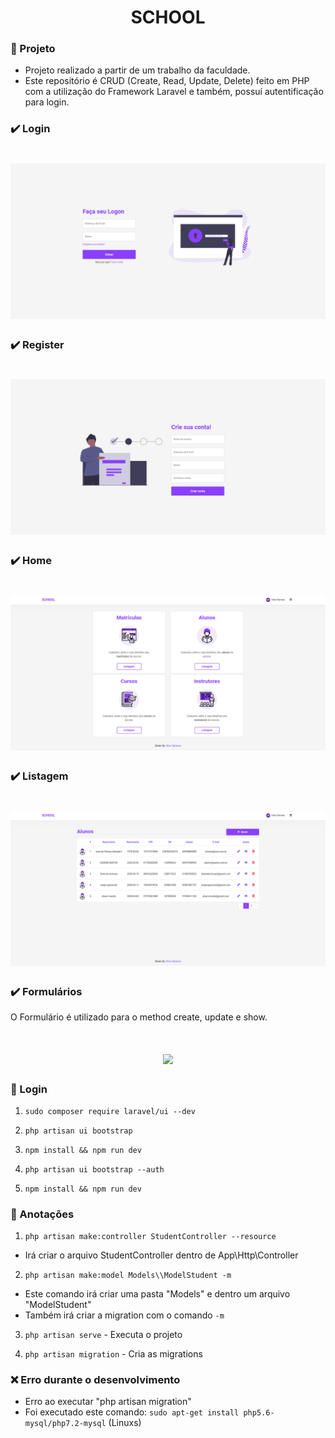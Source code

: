 <h1 align="center">
    SCHOOL
</h1>

### :page_with_curl: Projeto
- Projeto realizado a partir de um trabalho da faculdade.
- Este repositório é CRUD (Create, Read, Update, Delete) feito em PHP com a utilização do Framework Laravel e também, possuí autentificação para login.

### :heavy_check_mark: Login
<h1 align="center">
    <img src=".github/Login.png">
</h1>

### :heavy_check_mark: Register
<h1 align="center">
    <img src=".github/Register.png">
</h1>

### :heavy_check_mark: Home
<h1 align="center">
    <img src=".github/Home.png">
</h1>

### :heavy_check_mark: Listagem
<h1 align="center">
    <img src=".github/Index.png">
</h1>

### :heavy_check_mark: Formulários
<p> O Formulário é utilizado para o method create, update e show.</p>
<h1 align="center">
    <img src=".github/Create">
</h1>

### :page_facing_up: Login
1. `sudo composer require laravel/ui --dev`

2. `php artisan ui bootstrap`

3. `npm install && npm run dev`

4. `php artisan ui bootstrap --auth`

5. `npm install && npm run dev`

### :page_facing_up: Anotações
1. `php artisan make:controller StudentController --resource`
- Irá criar o arquivo StudentController dentro de App\Http\Controller

2. `php artisan make:model Models\\ModelStudent -m `
- Este comando irá criar uma pasta "Models" e dentro um arquivo "ModelStudent" 
- Também irá criar a migration com o comando `-m`

3. `php artisan serve` - Executa o projeto

4. `php artisan migration` - Cria as migrations

### :x: Erro durante o desenvolvimento
- Erro ao executar "php artisan migration"
- Foi executado este comando: `sudo apt-get install php5.6-mysql/php7.2-mysql` (Linuxs)


